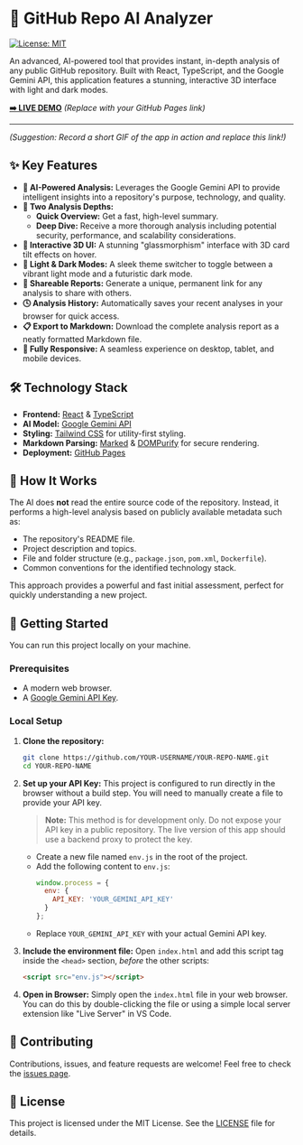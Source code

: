 
# 🤖 GitHub Repo AI Analyzer

[![License: MIT](https://img.shields.io/badge/License-MIT-blue.svg)](https://opensource.org/licenses/MIT)

An advanced, AI-powered tool that provides instant, in-depth analysis of any public GitHub repository. Built with React, TypeScript, and the Google Gemini API, this application features a stunning, interactive 3D interface with light and dark modes.

**[➡️ LIVE DEMO](https://YOUR-GITHUB-USERNAME.github.io/YOUR-REPO-NAME/)** *(Replace with your GitHub Pages link)*

---

 
*(Suggestion: Record a short GIF of the app in action and replace this link!)*

## ✨ Key Features

-   **🤖 AI-Powered Analysis:** Leverages the Google Gemini API to provide intelligent insights into a repository's purpose, technology, and quality.
-   **🚀 Two Analysis Depths:**
    -   **Quick Overview:** Get a fast, high-level summary.
    -   **Deep Dive:** Receive a more thorough analysis including potential security, performance, and scalability considerations.
-   **🔮 Interactive 3D UI:** A stunning "glassmorphism" interface with 3D card tilt effects on hover.
-   **🎨 Light & Dark Modes:** A sleek theme switcher to toggle between a vibrant light mode and a futuristic dark mode.
-   **🔗 Shareable Reports:** Generate a unique, permanent link for any analysis to share with others.
-   **🕓 Analysis History:** Automatically saves your recent analyses in your browser for quick access.
-   **📋 Export to Markdown:** Download the complete analysis report as a neatly formatted Markdown file.
-   **📱 Fully Responsive:** A seamless experience on desktop, tablet, and mobile devices.

## 🛠️ Technology Stack

-   **Frontend:** [React](https://reactjs.org/) & [TypeScript](https://www.typescriptlang.org/)
-   **AI Model:** [Google Gemini API](https://ai.google.dev/)
-   **Styling:** [Tailwind CSS](https://tailwindcss.com/) for utility-first styling.
-   **Markdown Parsing:** [Marked](https://marked.js.org/) & [DOMPurify](https://github.com/cure53/DOMPurify) for secure rendering.
-   **Deployment:** [GitHub Pages](https://pages.github.com/)

## 🤔 How It Works

The AI does **not** read the entire source code of the repository. Instead, it performs a high-level analysis based on publicly available metadata such as:
- The repository's README file.
- Project description and topics.
- File and folder structure (e.g., `package.json`, `pom.xml`, `Dockerfile`).
- Common conventions for the identified technology stack.

This approach provides a powerful and fast initial assessment, perfect for quickly understanding a new project.

## 🚀 Getting Started

You can run this project locally on your machine.

### Prerequisites

- A modern web browser.
- A [Google Gemini API Key](https://ai.google.dev/pricing).

### Local Setup

1.  **Clone the repository:**
    ```bash
    git clone https://github.com/YOUR-USERNAME/YOUR-REPO-NAME.git
    cd YOUR-REPO-NAME
    ```

2.  **Set up your API Key:**
    This project is configured to run directly in the browser without a build step. You will need to manually create a file to provide your API key.
    
    > **Note:** This method is for development only. Do not expose your API key in a public repository. The live version of this app should use a backend proxy to protect the key.

    - Create a new file named `env.js` in the root of the project.
    - Add the following content to `env.js`:
      ```javascript
      window.process = {
        env: {
          API_KEY: 'YOUR_GEMINI_API_KEY'
        }
      };
      ```
    - Replace `YOUR_GEMINI_API_KEY` with your actual Gemini API key.

3.  **Include the environment file:**
    Open `index.html` and add this script tag inside the `<head>` section, *before* the other scripts:
    ```html
    <script src="env.js"></script>
    ```
    
4.  **Open in Browser:**
    Simply open the `index.html` file in your web browser. You can do this by double-clicking the file or using a simple local server extension like "Live Server" in VS Code.

## 🤝 Contributing

Contributions, issues, and feature requests are welcome! Feel free to check the [issues page](https://github.com/YOUR-USERNAME/YOUR-REPO-NAME/issues).

## 📄 License

This project is licensed under the MIT License. See the [LICENSE](LICENSE) file for details.
